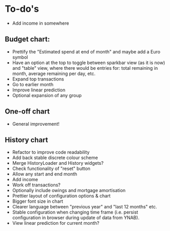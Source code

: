 # To-do's

- Add income in somewhere

## Budget chart:

- Prettify the "Estimated spend at end of month" and maybe add a Euro symbol
- Have an option at the top to toggle between sparkbar view (as it is now) and "table" view, where there would be entries for: total remaining in month, average remaining per day, etc.
- Expand top transactions
- Go to earlier month
- Improve linear prediction
- Optional expansion of any group

## One-off chart

- General improvement!

## History chart

- Refactor to improve code readability
- Add back stable discrete colour scheme
- Merge HistoryLoader and History widgets?
- Check functionality of "reset" button
- Allow any start and end month
- Add income 
- Work off transactions?
- Optionally include owings and mortgage amortisation 
- Prettier layout of configuration options & chart
- Bigger font size in chart
- Clearer language between "previous year" and "last 12 months" etc.
- Stable configuration when changing time frame (i.e. persist configuration in browser during update of data from YNAB).
- View linear prediction for current month?
